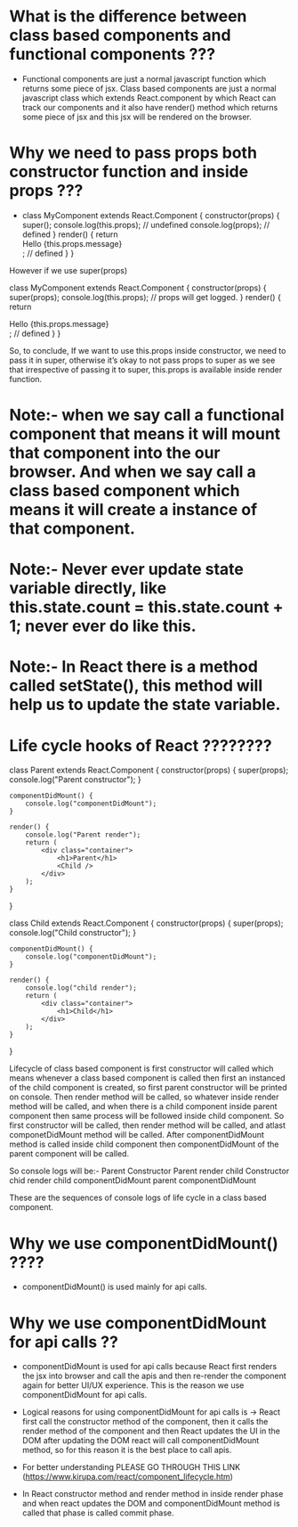 
# What is the difference between class based components and functional components ???
* Functional components are just a normal javascript function which returns some piece of jsx. Class based components are just a normal javascript class which extends React.component by which React can track our components and it also have render() method which returns some piece of jsx and this jsx will be rendered on the browser.

# Why we need to pass props both constructor function and inside props ???
* class MyComponent extends React.Component {
  constructor(props) { 
    super();
    console.log(this.props); // undefined
    console.log(props); // defined
  }
render() {
    return <div>Hello {this.props.message}</div>; // defined
  }
}

However if we use super(props)

class MyComponent extends React.Component {
  constructor(props) { 
    super(props);
    console.log(this.props); // props will get logged.
  }
render() {
    return <div>Hello {this.props.message}</div>; // defined
  }
}

So, to conclude, If we want to use this.props inside constructor, we need to pass it in super, otherwise it’s okay to not pass props to super as we see that irrespective of passing it to super, this.props is available inside render function.

# Note:- when we say call a functional component that means it will mount that component into the our browser. And when we say call a class based component which means it will create a instance of that component.

# Note:- Never ever update state variable directly, like this.state.count = this.state.count + 1; never ever do like this.

# Note:- In React there is a method called setState(), this method will help us to update the state variable.

# Life cycle hooks of React ????????

class Parent extends React.Component {
    constructor(props) {
        super(props);
        console.log("Parent constructor");
    }

    componentDidMount() {
        console.log("componentDidMount");
    }

    render() {
        console.log("Parent render");
        return (
            <div class="container">
                <h1>Parent</h1>
                <Child />
            </div>
        );
    }
}

class Child extends React.Component {
    constructor(props) {
        super(props);
        console.log("Child constructor");
    }

    componentDidMount() {
        console.log("componentDidMount");
    }

    render() {
        console.log("child render");
        return (
            <div class="container">
                <h1>Child</h1>
            </div>
        );
    }
}


Lifecycle of class based component is first constructor will called which means whenever a class based component is called then first an instanced of the child component is created, so first parent constructor will be printed on console. Then render method will be called, so whatever inside render method will be called, and when there is a child component inside parent component then same process will be followed inside child component. So first constructor will be called, then render method will be called, and atlast componetDidMount method will be called. After componentDidMount method is called inside child component then componentDidMount of the parent component will be called.

So console logs will be:-
Parent Constructor
Parent render
child Constructor
chid render
child componentDidMount
parent componentDidMount

These are the sequences of console logs of life cycle in a class based component.

# Why we use componentDidMount() ????
* componentDidMount() is used mainly for api calls.

# Why we use componentDidMount for api calls ??
* componentDidMount is used for api calls because React first renders the jsx into browser and call the apis and then re-render the component again for better UI/UX experience. This is the reason we use componentDidMount for api calls.

* Logical reasons for using componentDidMount for api calls is ->
React first call the constructor method of the component, then it calls the render method of the component and then React updates the UI in the DOM after updating the DOM react will call componentDidMount method, so for this reason it is the best place to call apis.

* For better understanding PLEASE GO THROUGH THIS LINK (https://www.kirupa.com/react/component_lifecycle.htm)

* In React constructor method and render method in inside render phase and when react updates the DOM and componentDidMount method is called that phase is called commit phase.